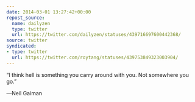 ```yaml
---
date: 2014-03-01 13:27:42+00:00
repost_source:
  name: dailyzen
  type: twitter
  url: https://twitter.com/dailyzen/statuses/439716697600442368/
source: twitter
syndicated:
- type: twitter
  url: https://twitter.com/roytang/statuses/439753849323003904/
---
```


“I think hell is something you carry around with you. Not somewhere you go.”

—Neil Gaiman